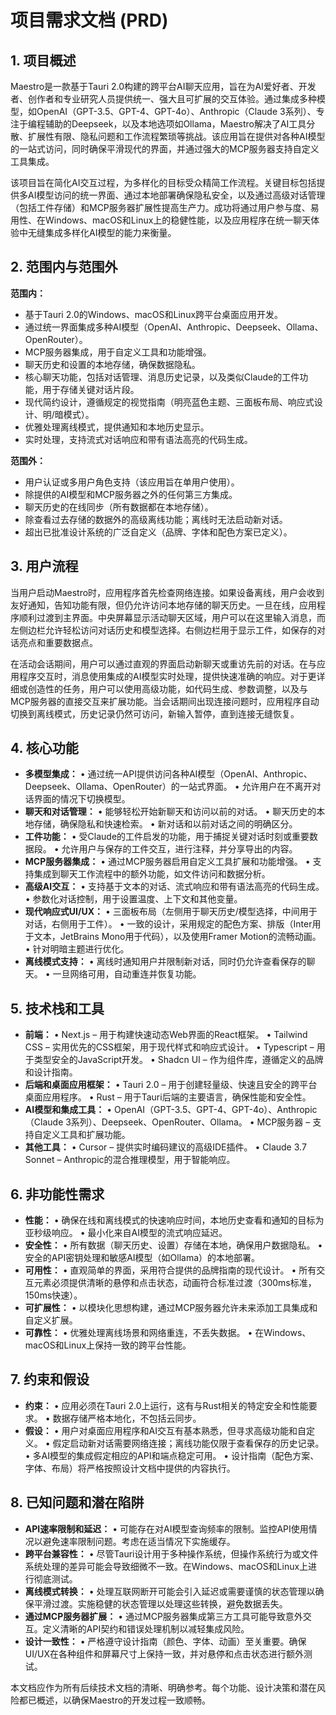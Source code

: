 # 项目需求文档 (PRD)

## 1. 项目概述

Maestro是一款基于Tauri 2.0构建的跨平台AI聊天应用，旨在为AI爱好者、开发者、创作者和专业研究人员提供统一、强大且可扩展的交互体验。通过集成多种模型，如OpenAI（GPT-3.5、GPT-4、GPT-4o）、Anthropic（Claude 3系列）、专注于编程辅助的Deepseek，以及本地选项如Ollama，Maestro解决了AI工具分散、扩展性有限、隐私问题和工作流程繁琐等挑战。该应用旨在提供对各种AI模型的一站式访问，同时确保平滑现代的界面，并通过强大的MCP服务器支持自定义工具集成。

该项目旨在简化AI交互过程，为多样化的目标受众精简工作流程。关键目标包括提供多AI模型访问的统一界面、通过本地部署确保隐私安全，以及通过高级对话管理（包括工件存储）和MCP服务器扩展性提高生产力。成功将通过用户参与度、易用性、在Windows、macOS和Linux上的稳健性能，以及应用程序在统一聊天体验中无缝集成多样化AI模型的能力来衡量。

## 2. 范围内与范围外

**范围内：**

* 基于Tauri 2.0的Windows、macOS和Linux跨平台桌面应用开发。
* 通过统一界面集成多种AI模型（OpenAI、Anthropic、Deepseek、Ollama、OpenRouter）。
* MCP服务器集成，用于自定义工具和功能增强。
* 聊天历史和设置的本地存储，确保数据隐私。
* 核心聊天功能，包括对话管理、消息历史记录，以及类似Claude的工件功能，用于存储关键对话片段。
* 现代简约设计，遵循规定的视觉指南（明亮蓝色主题、三面板布局、响应式设计、明/暗模式）。
* 优雅处理离线模式，提供通知和本地历史显示。
* 实时处理，支持流式对话响应和带有语法高亮的代码生成。

**范围外：**

* 用户认证或多用户角色支持（该应用旨在单用户使用）。
* 除提供的AI模型和MCP服务器之外的任何第三方集成。
* 聊天历史的在线同步（所有数据都在本地存储）。
* 除查看过去存储的数据外的高级离线功能；离线时无法启动新对话。
* 超出已批准设计系统的广泛自定义（品牌、字体和配色方案已定义）。

## 3. 用户流程

当用户启动Maestro时，应用程序首先检查网络连接。如果设备离线，用户会收到友好通知，告知功能有限，但仍允许访问本地存储的聊天历史。一旦在线，应用程序顺利过渡到主界面。中央屏幕显示活动聊天区域，用户可以在这里输入消息，而左侧边栏允许轻松访问对话历史和模型选择。右侧边栏用于显示工件，如保存的对话亮点和重要数据点。

在活动会话期间，用户可以通过直观的界面启动新聊天或重访先前的对话。在与应用程序交互时，消息使用集成的AI模型实时处理，提供快速准确的响应。对于更详细或创造性的任务，用户可以使用高级功能，如代码生成、参数调整，以及与MCP服务器的直接交互来扩展功能。当会话期间出现连接问题时，应用程序自动切换到离线模式，历史记录仍然可访问，新输入暂停，直到连接无缝恢复。

## 4. 核心功能

* **多模型集成：**
  • 通过统一API提供访问各种AI模型（OpenAI、Anthropic、Deepseek、Ollama、OpenRouter）的一站式界面。
  • 允许用户在不离开对话界面的情况下切换模型。
* **聊天和对话管理：**
  • 能够轻松开始新聊天和访问以前的对话。
  • 聊天历史的本地存储，确保隐私和快速检索。
  • 新对话和以前对话之间的明确区分。
* **工件功能：**
  • 受Claude的工件启发的功能，用于捕捉关键对话时刻或重要数据段。
  • 允许用户与保存的工件交互，进行注释，并分享导出的内容。
* **MCP服务器集成：**
  • 通过MCP服务器启用自定义工具扩展和功能增强。
  • 支持集成到聊天工作流程中的额外功能，如文件访问和数据分析。
* **高级AI交互：**
  • 支持基于文本的对话、流式响应和带有语法高亮的代码生成。
  • 参数化对话控制，用于设置温度、上下文和其他变量。
* **现代响应式UI/UX：**
  • 三面板布局（左侧用于聊天历史/模型选择，中间用于对话，右侧用于工件）。
  • 一致的设计，采用规定的配色方案、排版（Inter用于文本，JetBrains Mono用于代码），以及使用Framer Motion的流畅动画。
  • 针对明暗主题进行优化。
* **离线模式支持：**
  • 离线时通知用户并限制新对话，同时仍允许查看保存的聊天。
  • 一旦网络可用，自动重连并恢复功能。

## 5. 技术栈和工具

* **前端：**
  • Next.js – 用于构建快速动态Web界面的React框架。
  • Tailwind CSS – 实用优先的CSS框架，用于现代样式和响应式设计。
  • Typescript – 用于类型安全的JavaScript开发。
  • Shadcn UI – 作为组件库，遵循定义的品牌和设计指南。
* **后端和桌面应用框架：**
  • Tauri 2.0 – 用于创建轻量级、快速且安全的跨平台桌面应用程序。
  • Rust – 用于Tauri后端的主要语言，确保性能和安全性。
* **AI模型和集成工具：**
  • OpenAI（GPT-3.5、GPT-4、GPT-4o）、Anthropic（Claude 3系列）、Deepseek、OpenRouter、Ollama。
  • MCP服务器 – 支持自定义工具和扩展功能。
* **其他工具：**
  • Cursor – 提供实时编码建议的高级IDE插件。
  • Claude 3.7 Sonnet – Anthropic的混合推理模型，用于智能响应。

## 6. 非功能性需求

* **性能：**
  • 确保在线和离线模式的快速响应时间，本地历史查看和通知的目标为亚秒级响应。
  • 最小化来自AI模型的流式响应延迟。
* **安全性：**
  • 所有数据（聊天历史、设置）存储在本地，确保用户数据隐私。
  • 安全的API密钥处理和敏感AI模型（如Ollama）的本地部署。
* **可用性：**
  • 直观简单的界面，采用符合提供的品牌指南的现代设计。
  • 所有交互元素必须提供清晰的悬停和点击状态，动画符合标准过渡（300ms标准，150ms快速）。
* **可扩展性：**
  • 以模块化思想构建，通过MCP服务器允许未来添加工具集成和自定义扩展。
* **可靠性：**
  • 优雅处理离线场景和网络重连，不丢失数据。
  • 在Windows、macOS和Linux上保持一致的跨平台性能。

## 7. 约束和假设

* **约束：**
  • 应用必须在Tauri 2.0上运行，这有与Rust相关的特定安全和性能要求。
  • 数据存储严格本地化，不包括云同步。
* **假设：**
  • 用户对桌面应用程序和AI交互有基本熟悉，但寻求高级功能和自定义。
  • 假定启动新对话需要网络连接；离线功能仅限于查看保存的历史记录。
  • 多AI模型的集成假定相应的API和端点稳定可用。
  • 设计指南（配色方案、字体、布局）将严格按照设计文档中提供的内容执行。

## 8. 已知问题和潜在陷阱

* **API速率限制和延迟：**
  • 可能存在对AI模型查询频率的限制。监控API使用情况以避免速率限制问题。考虑在适当情况下实施缓存。
* **跨平台兼容性：**
  • 尽管Tauri设计用于多种操作系统，但操作系统行为或文件系统处理的差异可能会导致细微不一致。在Windows、macOS和Linux上进行彻底测试。
* **离线模式转换：**
  • 处理互联网断开可能会引入延迟或需要谨慎的状态管理以确保平滑过渡。实施稳健的状态管理以处理这些转换，避免数据丢失。
* **通过MCP服务器扩展：**
  • 通过MCP服务器集成第三方工具可能导致意外交互。定义清晰的API契约和错误处理机制以减轻集成风险。
* **设计一致性：**
  • 严格遵守设计指南（颜色、字体、动画）至关重要。确保UI/UX在各种组件和屏幕尺寸上保持一致，并对悬停和点击状态进行额外测试。

本文档应作为所有后续技术文档的清晰、明确参考。每个功能、设计决策和潜在风险都已概述，以确保Maestro的开发过程一致顺畅。 